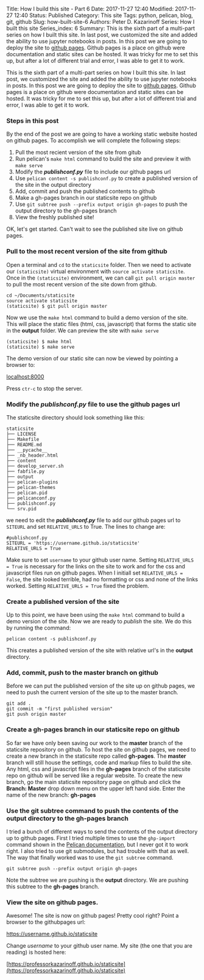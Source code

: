 Title: How I build this site - Part 6
Date: 2017-11-27 12:40
Modified: 2017-11-27 12:40
Status: Published
Category: This site
Tags: python, pelican, blog, git, github
Slug: how-built-site-6
Authors: Peter D. Kazarinoff
Series: How I built this site
Series_index: 6
Summary: This is the sixth part of a multi-part series on how I built this site. In last post, we customized the site and added the ability to use jupyter notebooks in posts.  In this post we are going to deploy the site to [github pages](https://pages.github.com/). Github pages is a place on github were documentation and static sites can be hosted. It was tricky for me to set this up, but after a lot of different trial and error, I was able to get it to work.

This is the sixth part of a multi-part series on how I built this site. In last post, we customized the site and added the ability to use jupyter notebooks in posts.  In this post we are going to deploy the site to [github pages](https://pages.github.com/). Github pages is a place on github were documentation and static sites can be hosted. It was tricky for me to set this up, but after a lot of different trial and error, I was able to get it to work.

### Steps in this post

By the end of the post we are going to have a working static website hosted on github pages. To accomplish we will complete the following steps:

1. Pull the most recient version of the site from gitub
2. Run pelican's ```make html``` command to build the site and preview it with ```make serve```
3. Modify the **_publishconf.py_** file to include our github pages url
4. Use ```pelican content -s publishconf.py``` to create a published version of the site in the output directory
5. Add, commit and push the published contents to github
6. Make a gh-pages branch in our staticsite repo on github
7. Use ```git subtree push --prefix output origin gh-pages``` to push the output directory to the gh-pages branch
8. View the freshly published site! 


OK, let's get started. Can't wait to see the published site live on github pages.


### Pull to the most recent version of the site from github

Open a terminal and ```cd``` to the ```staticsite``` folder. Then we need to activate our ```(staticsite)``` virtual environment with ```source activate staticsite```. Once in the ```(staticsite)``` environment, we can call ```git pull origin master``` to pull the most recent version of the site down from github.

```
cd ~/Documents/staticsite
source activate staticsite
(staticsite) $ git pull origin master
```

Now we use the ```make html``` command to build a demo version of the site. This will place the static files (html, css, javascript) that forms the static site in the **output** folder.  We can preview the site with ```make serve```

```
(staticsite) $ make html
(staticsite) $ make serve
```

The demo version of our static site can now be viewed by pointing a browser to:

[localhost:8000](localhost:8000)

Press ```ctr-c``` to stop the server.

### Modify the **_publishconf.py_** file to use the github pages url

The staticsite directory should look something like this:
```
staticsite
├── LICENSE
├── Makefile
├── README.md
├── __pycache__
├── _nb_header.html
├── content
├── develop_server.sh
├── fabfile.py
├── output
├── pelican-plugins
├── pelican-themes
├── pelican.pid
├── pelicanconf.py
├── publishconf.py
└── srv.pid
```
 
we need to edit the **_publishconf.py_** file to add our github pages url to ```SITEURL``` and set ```RELATIVE_URLS``` to True. The lines to change are:

```
#publishconf.py
SITEURL = 'https://username.github.io/staticsite'
RELATIVE_URLS = True
```

Make sure to set ```username``` to your github user name. Setting ```RELATIVE_URLS = True``` is necessary for the links on the site to work and for the css and javascript files run on github pages. When I initiall set ```RELATIVE_URLS = False```, the site looked terrible, had no formatting or css and none of the links worked. Setting ```RELATIVE_URLS = True``` fixed the problem.

### Create a published version of the site

Up to this point, we have been using the ```make html``` command to build a demo version of the site. Now we are ready to _publish_ the site. We do this by running the command:

```
pelican content -s publishconf.py
```

This creates a published version of the site with relative url's in the **output** directory. 

### Add, commit, push to the master branch on github

Before we can put the published version of the site up on github pages, we need to push the current version of the site up to the master branch.

```
git add .
git commit -m "first published version"
git push origin master
```

### Create a gh-pages branch in our staticsite repo on github

So far we have only been saving our work to the **master** branch of the staticsite repository on github. To host the site on github pages, we need to create a new branch in the staticsite repo called **gh-pages**. The **master** branch will still house the settings, code and markup files to build the site. Any html, css and javascript files in the **gh-pages** branch of the staticsite repo on github will be served like a regular website. To create the new branch, go the main staticsite repository page on github and click the **Branch: Master** drop down menu on the upper left hand side. Enter the name of the new branch: **gh-pages**

### Use the git subtree command to push the contents of the output directory to the **gh-pages** branch

I tried a bunch of different ways to send the contents of the output directory up to github pages. First I tried multiple times to use the ```ghp-import``` command shown in the [Pelican documentation](http://docs.getpelican.com/en/stable/tips.html), but I never got it to work right. I also tried to use git submodules, but had trouble with that as well. The way that finally worked was to use the ```git subtree``` command. 

```
git subtree push --prefix output origin gh-pages
```

Note the subtree we are pushing is the **output** directory. We are pushing this subtree to the **gh-pages** branch. 

### View the site on github pages.

Awesome! The site is now on github pages! Pretty cool right? Point a browser to the githubpages url:

https://username.github.io/staticsite

Change _username_ to your github user name. My site (the one that you are reading) is hosted here: 

[https://professorkazarinoff.github.io/staticsite](https://professorkazarinoff.github.io/staticsite)